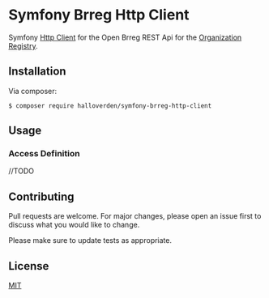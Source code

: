 # Symfony Brreg Http Client

Symfony [Http Client](https://symfony.com/doc/current/http_client.html) for the Open Brreg REST Api for the [Organization Registry](https://www.brreg.no/produkter-og-tjenester/apne-data/beskrivelse-av-tjenesten-data-fra-enhetsregisteret/).

## Installation

Via composer:

```console
$ composer require halloverden/symfony-brreg-http-client
```

## Usage
### Access Definition

//TODO

## Contributing
Pull requests are welcome. For major changes, please open an issue first to discuss what you would like to change.

Please make sure to update tests as appropriate.

## License
[MIT](https://choosealicense.com/licenses/mit/)
